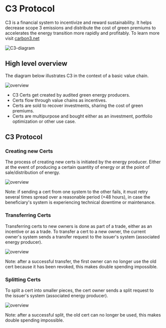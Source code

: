 # C3 Protocol
C3 is a financial system to incentivize and reward sustainability. It helps decrease scope 3 emissions and distribute the cost of green premiums to accelerates the energy transition more rapidly and profitably. To learn more visit [carbon3.net](https://www.carbon3.net)

![C3-diagram](https://github.com/co3org/C3-Protocol/assets/53948000/3cc63d2d-40ba-429d-a82d-74812a4bd368)


## High level overview
The diagram below illustrates C3 in the context of a basic value chain.

![overview](https://www.plantuml.com/plantuml/png/VSs_2i8m4CVnFKznkxWuEaXDKIV1LuZj8Q79LUxFKF3XJMqH2gLBbk_dVgb40wlbvAIBz0uSCeWE2SlBiVaLTo7ar_3WlhK66VOdk4REPpZ2ZH49fWuxA5N5JN5MlgZfKlzWVSzlxVbHrJs9PUJ5P1kbwOqKFillHu-izy0TQhaGJ4aMYvl4-SEAUDemWzBhpLuXjPRJ5m00)


- C3 Certs get created by audited green energy producers.
- Certs flow through value chains as incentives.
- Certs are sold to recover investments, sharing the cost of green premiums.
- Certs are multipurpose and bought either as an investment, portfolio optimization or other use case.

## C3 Protocol

### Creating new Certs
The process of creating new certs is initiated by the energy producer. Either at the event of producing a certain quantity of energy or at the point of sale/distribution of energy.

![overview](https://www.plantuml.com/plantuml/png/PSx1JiGm30JGUxx2TzGVG0Wj20xSEBB7uCw2HPfKjbEfVy-c2zfGBfQiUTBCmJogroa5-v8yHuqJcQy9vwl2MnAUC_HZVTKoLeRICDpJmpo_qIsn8Zg8eHuYkopjQrdOm1N6wfzqGqjCCaQNalT0OIKje7Tad8GbwafuUTgphf1EHNk-f-P5Bx9FZYr17Y_1dz77qCxLTMlRTAYScxPt3xkgnsx_tJ3y2WL35jXFhSAhPhBA3BF__m5vh5Fw1W00)

Note: if sending a cert from one system to the other fails, it must retry several times spread over a reasonable period (+48 hours), in case the beneficiary's system is experiencing technical downtime or maintenance.


### Transferring Certs
Transferring certs to new owners is done as part of a trade, either as an incentive or as a trade. To transfer a cert to a new owner, the current owner's system sends a transfer request to the issuer's system (associated energy producer).

![overview](https://www.plantuml.com/plantuml/png/TP51JiCm44NtFiNiKIvG8LGGcwxOqgLnVeLLnmupOrUzFU0eSh38ql7xC-_7Hr7BcgTWvEhZRDbE97eF857shjwOjri4qp0yqVCylzE1b6sK2vWSM8rrwejLr5jJaORQh9_qGCK6FrhrAVO0Gr8e82-ImOJJwvOuBLyF98XZNTUMCxuoHCr6O0sO5ktcD95VAx2_U5UFUv5c676Z3qJy9Bpb-wAw7ohf2afXiTu77SDg7Vu_U5xBhmHfschyQNysDT6IktLxK3Gn5eENJSV7OLW9XeCla0LYQEP8afs3I7_itnXJAkrdzFGHSSnJ-0O0)

Note: after a successful transfer, the first owner can no longer use the old cert because it has been revoked, this makes double spending impossible.


### Splitting Certs
To split a cert into smaller pieces, the cert owner sends a split request to the issuer's system (associated energy producer).

![overview](https://www.plantuml.com/plantuml/png/TOynRWCX44LxJZ5zv0kaY1mfZQkqsoByeupC0faPi7BxU8aLDcij7Vmtl3z7DIzMv-ZqmgbuyJEfVKUGcd3eYNk_9WWT3Y_qMif4pwGbib60cFF1k7b3ZrpF1-UhVT8JDH_vx8rpsW82pR61MBL22AUtDN7ghuiFwTnrTxFWgqBD_Ta7xSRSvfFHOga4uGyE_Re_8cZv0ihnrxuF1i7I8k7QGNqWf_iM_v5fdLeMh68di2g9j8O0VS05SswZsfQ-dUDDL-Vu0m00)

Note: after a successful split, the old cert can no longer be used, this makes double spending impossible.
